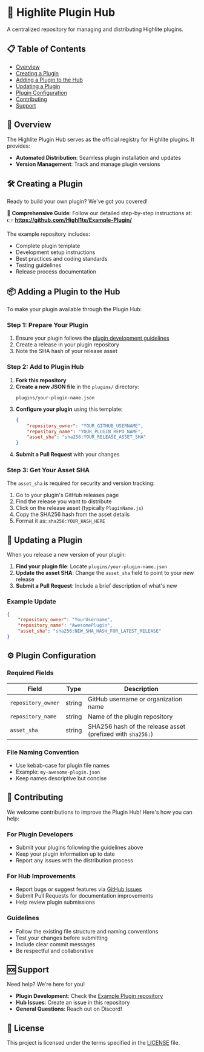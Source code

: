 # 🔌 Highlite Plugin Hub

A centralized repository for managing and distributing Highlite plugins.

## 📋 Table of Contents

- [Overview](#overview)
- [Creating a Plugin](#creating-a-plugin)
- [Adding a Plugin to the Hub](#adding-a-plugin-to-the-hub)
- [Updating a Plugin](#updating-a-plugin)
- [Plugin Configuration](#plugin-configuration)
- [Contributing](#contributing)
- [Support](#support)

## 🎯 Overview

The Highlite Plugin Hub serves as the official registry for Highlite plugins. It provides:

- **Automated Distribution**: Seamless plugin installation and updates
- **Version Management**: Track and manage plugin versions

## 🛠️ Creating a Plugin

Ready to build your own plugin? We've got you covered!

📖 **Comprehensive Guide**: Follow our detailed step-by-step instructions at:
👉 **https://github.com/Highl1te/Example-Plugin/**

The example repository includes:
- Complete plugin template
- Development setup instructions
- Best practices and coding standards
- Testing guidelines
- Release process documentation

## 📦 Adding a Plugin to the Hub

To make your plugin available through the Plugin Hub:

### Step 1: Prepare Your Plugin
1. Ensure your plugin follows the [plugin development guidelines](https://github.com/Highl1te/Example-Plugin/)
2. Create a release in your plugin repository
3. Note the SHA hash of your release asset

### Step 2: Add to Plugin Hub
1. **Fork this repository**
2. **Create a new JSON file** in the `plugins/` directory:
   ```
   plugins/your-plugin-name.json
   ```
3. **Configure your plugin** using this template:
   ```json
   {
       "repository_owner": "YOUR_GITHUB_USERNAME",
       "repository_name": "YOUR_PLUGIN_REPO_NAME",
       "asset_sha": "sha256:YOUR_RELEASE_ASSET_SHA"
   }
   ```
4. **Submit a Pull Request** with your changes

### Step 3: Get Your Asset SHA
The `asset_sha` is required for security and version tracking:

1. Go to your plugin's GitHub releases page
2. Find the release you want to distribute
3. Click on the release asset (typically `PluginName.js`)
4. Copy the SHA256 hash from the asset details
5. Format it as: `sha256:YOUR_HASH_HERE`

## 🔄 Updating a Plugin

When you release a new version of your plugin:

1. **Find your plugin file**: Locate `plugins/your-plugin-name.json`
2. **Update the asset SHA**: Change the `asset_sha` field to point to your new release
3. **Submit a Pull Request**: Include a brief description of what's new

### Example Update
```json
{
    "repository_owner": "YourUsername",
    "repository_name": "AwesomePlugin",
    "asset_sha": "sha256:NEW_SHA_HASH_FOR_LATEST_RELEASE"
}
```

## ⚙️ Plugin Configuration

### Required Fields

| Field | Type | Description |
|-------|------|-------------|
| `repository_owner` | string | GitHub username or organization name |
| `repository_name` | string | Name of the plugin repository |
| `asset_sha` | string | SHA256 hash of the release asset (prefixed with `sha256:`) |

### File Naming Convention
- Use kebab-case for plugin file names
- Example: `my-awesome-plugin.json`
- Keep names descriptive but concise

## 🤝 Contributing

We welcome contributions to improve the Plugin Hub! Here's how you can help:

### For Plugin Developers
- Submit your plugins following the guidelines above
- Keep your plugin information up to date
- Report any issues with the distribution process

### For Hub Improvements
- Report bugs or suggest features via [GitHub Issues](https://github.com/Highl1te/Plugin-Hub/issues)
- Submit Pull Requests for documentation improvements
- Help review plugin submissions

### Guidelines
- Follow the existing file structure and naming conventions
- Test your changes before submitting
- Include clear commit messages
- Be respectful and collaborative

## 🆘 Support

Need help? We're here for you!

- **Plugin Development**: Check the [Example Plugin repository](https://github.com/Highl1te/Example-Plugin/)
- **Hub Issues**: Create an issue in this repository
- **General Questions**: Reach out on Discord!

## 📄 License

This project is licensed under the terms specified in the [LICENSE](LICENSE) file.